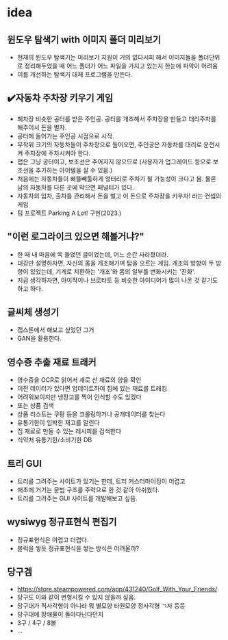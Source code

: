 # idea

## 윈도우 탐색기 with 이미지 폴더 미리보기
- 현재의 윈도우 탐색기는 미리보기 지원이 거의 없다시피 해서 이미지들을 폴더단위로 정리해두었을 때 어느 폴더가 어느 파일을 가지고 있는지 한눈에 파악이 어려움
- 이를 개선하는 탐색기 대체 프로그램을 만든다. 

## ✔️자동차 주차장 키우기 게임 
- 폐차장 비슷한 공터를 받은 주인공. 공터를 개조해서 주차장을 만들고 대리주차를 해주어서 돈을 벌자.
- 공터에 들어가는 주인공 시점으로 시작.
- 무작위 크기의 자동차들이 주차장으로 들어오면, 주인공은 자동차를 대리로 운전시켜 주차장에 주차시켜야 한다.
- 맵은 그냥 공터이고, 보조선은 주어지지 않으므로 (사용자가 업그레이드 등으로 보조선을 추가하는 아이템을 살 수 있음.)
- 처음에는 자동차들이 삐뚤빼툴하게 엉터리로 주차가 될 가능성이 크다고 봄. 물론 남의 자동차를 다른 곳에 박으면 패널티가 있다.
- 자동차의 입차, 출차를 관리해서 돈을 벌고 이 돈으로 주차장을 키우자! 라는 컨셉의 게임
- 팀 프로젝트 Parking A Lot! 구현(2023.)

## "이런 로그라이크 있으면 해볼거냐?"
 - 한 때 내 마음에 쏙 들었던 글이었는데, 어느 순간 사라졌더라.
 - 대강만 설명하자면, 자신의 몸을 개조해가며 탑을 오르는 게임. 개조의 방향이 두 방향이 있었는데, 기계로 치환하는 '개조'와 몸의 일부를 변화시키는 '진화'.
 - 지금 생각하자면, 아이작이나 브로타토 등 비슷한 아이디어가 많이 나온 것 같기도 하고 하다.
 
## 글씨체 생성기
- 캡스톤에서 해보고 싶었던 그거
- GAN을 활용한다.

## 영수증 추출 재료 트래커
- 영수증을 OCR로 읽어서 새로 산 재료의 양을 확인
- 이전 데이터가 있다면 업데이트하여 집에 있는 재료를 트래킹
- 어려워보이지만 냉장고를 찍어 인식할 수도 있겠다
- 또는 상품 검색
- 상품 리스트는 쿠팡 등을 크롤링하거나 공개데이터를 찾는다
- 유통기한이 임박한 재고를 알린다
- 집 재료로 만들 수 있는 레시피를 검색한다
- 식약처 유통기한/소비기한 DB

## 트리 GUI
- 트리를 그려주는 사이트가 있기는 한데, 트리 커스터마이징이 어렵고
- 애초에 거기는 문법 구조를 주력으로 한 것 같아 아쉬웠다.
- 트리를 그려주는 GUI 사이트를 개발해보고 싶음.

## wysiwyg 정규표현식 편집기
- 정규표현식은 어렵고 더럽다.
- 블럭을 쌓듯 정규표현식을 쌓는 방식은 어려울까?

## 당구겜
- https://store.steampowered.com/app/431240/Golf_With_Your_Friends/
- 당구도 이와 같이 변형시킬 수 있지 않을까 싶음.
- 당구대가 직사각형이 아니라 뭐 별모양 타원모양 정사각형 ㄱ자 등등
- 당구대에 장애물이 돌아다닌다던지
- 3구 / 4구 / 8볼
- ...
